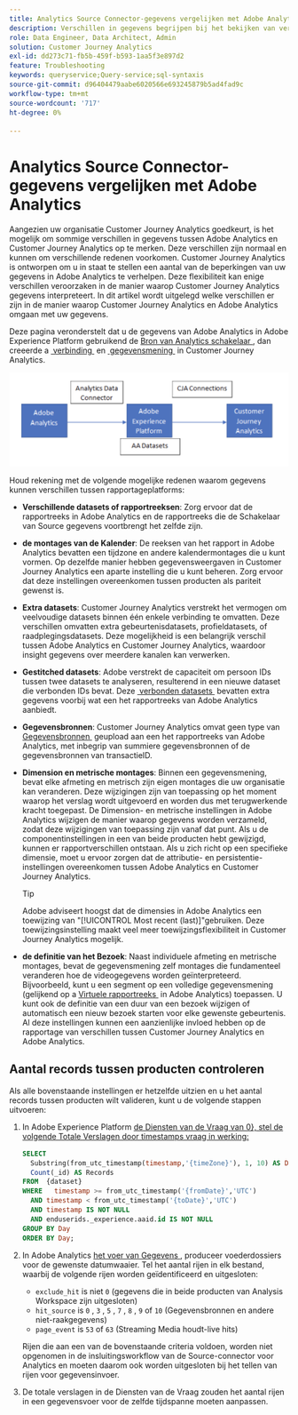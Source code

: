 ```yaml
---
title: Analytics Source Connector-gegevens vergelijken met Adobe Analytics
description: Verschillen in gegevens begrijpen bij het bekijken van vergelijkbare rapporten in Adobe Analytics en Customer Journey Analytics.
role: Data Engineer, Data Architect, Admin
solution: Customer Journey Analytics
exl-id: dd273c71-fb5b-459f-b593-1aa5f3e897d2
feature: Troubleshooting
keywords: queryservice;Query-service;sql-syntaxis
source-git-commit: d96404479aabe6020566e693245879b5ad4fad9c
workflow-type: tm+mt
source-wordcount: '717'
ht-degree: 0%

---
```


# Analytics Source Connector-gegevens vergelijken met Adobe Analytics

Aangezien uw organisatie Customer Journey Analytics goedkeurt, is het mogelijk om sommige verschillen in gegevens tussen Adobe Analytics en Customer Journey Analytics op te merken. Deze verschillen zijn normaal en kunnen om verschillende redenen voorkomen. Customer Journey Analytics is ontworpen om u in staat te stellen een aantal van de beperkingen van uw gegevens in Adobe Analytics te verhelpen. Deze flexibiliteit kan enige verschillen veroorzaken in de manier waarop Customer Journey Analytics gegevens interpreteert. In dit artikel wordt uitgelegd welke verschillen er zijn in de manier waarop Customer Journey Analytics en Adobe Analytics omgaan met uw gegevens.

Deze pagina veronderstelt dat u de gegevens van Adobe Analytics in Adobe Experience Platform gebruikend de [&#x200B; Bron van Analytics schakelaar &#x200B;](https://experienceleague.adobe.com/docs/experience-platform/sources/ui-tutorials/create/adobe-applications/analytics.html), dan creeerde a [&#x200B; verbinding &#x200B;](/help/connections/overview.md) en [&#x200B; gegevensmening &#x200B;](/help/data-views/data-views.md) in Customer Journey Analytics.

![&#x200B; de gegevensstroom van Adobe Analytics door de gegevensschakelaar aan Adobe Experience Platform en aan de Analyse van de Reis van de Klant gebruikend de verbindingen van CJA.](assets/compare.png)

Houd rekening met de volgende mogelijke redenen waarom gegevens kunnen verschillen tussen rapportageplatforms:

* **Verschillende datasets of rapportreeksen**: Zorg ervoor dat de rapportreeks in Adobe Analytics en de rapportreeks die de Schakelaar van Source gegevens voortbrengt het zelfde zijn.
* **de montages van de Kalender**: De reeksen van het rapport in Adobe Analytics bevatten een tijdzone en andere kalendermontages die u kunt vormen. Op dezelfde manier hebben gegevensweergaven in Customer Journey Analytics een aparte instelling die u kunt beheren. Zorg ervoor dat deze instellingen overeenkomen tussen producten als pariteit gewenst is.
* **Extra datasets**: Customer Journey Analytics verstrekt het vermogen om veelvoudige datasets binnen één enkele verbinding te omvatten. Deze verschillen omvatten extra gebeurtenisdatasets, profieldatasets, of raadplegingsdatasets. Deze mogelijkheid is een belangrijk verschil tussen Adobe Analytics en Customer Journey Analytics, waardoor insight gegevens over meerdere kanalen kan verwerken.
* **Gestitched datasets**: Adobe verstrekt de capaciteit om persoon IDs tussen twee datasets te analyseren, resulterend in een nieuwe dataset die verbonden IDs bevat. Deze [&#x200B; verbonden datasets &#x200B;](/help/stitching/overview.md) bevatten extra gegevens voorbij wat een het rapportreeks van Adobe Analytics aanbiedt.
* **Gegevensbronnen**: Customer Journey Analytics omvat geen type van [&#x200B; Gegevensbronnen &#x200B;](https://experienceleague.adobe.com/en/docs/analytics/import/data-sources/overview) geupload aan een het rapportreeks van Adobe Analytics, met inbegrip van summiere gegevensbronnen of de gegevensbronnen van transactieID.
* **Dimension en metrische montages**: Binnen een gegevensmening, bevat elke afmeting en metrisch zijn eigen montages die uw organisatie kan veranderen. Deze wijzigingen zijn van toepassing op het moment waarop het verslag wordt uitgevoerd en worden dus met terugwerkende kracht toegepast. De Dimension- en metrische instellingen in Adobe Analytics wijzigen de manier waarop gegevens worden verzameld, zodat deze wijzigingen van toepassing zijn vanaf dat punt. Als u de componentinstellingen in een van beide producten hebt gewijzigd, kunnen er rapportverschillen ontstaan. Als u zich richt op een specifieke dimensie, moet u ervoor zorgen dat de attributie- en persistentie-instellingen overeenkomen tussen Adobe Analytics en Customer Journey Analytics.

  >[!TIP]
  >
  >Adobe adviseert hoogst dat de dimensies in Adobe Analytics een toewijzing van &quot;[!UICONTROL Most recent (last)]&quot;gebruiken. Deze toewijzingsinstelling maakt veel meer toewijzingsflexibiliteit in Customer Journey Analytics mogelijk.

* **de definitie van het Bezoek**: Naast individuele afmeting en metrische montages, bevat de gegevensmening zelf montages die fundamenteel veranderen hoe de videogegevens worden geïnterpreteerd. Bijvoorbeeld, kunt u een segment op een volledige gegevensmening (gelijkend op a [&#x200B; Virtuele rapportreeks &#x200B;](https://experienceleague.adobe.com/en/docs/analytics/components/virtual-report-suites/vrs-about) in Adobe Analytics) toepassen. U kunt ook de definitie van een duur van een bezoek wijzigen of automatisch een nieuw bezoek starten voor elke gewenste gebeurtenis. Al deze instellingen kunnen een aanzienlijke invloed hebben op de rapportage van verschillen tussen Customer Journey Analytics en Adobe Analytics.

## Aantal records tussen producten controleren

Als alle bovenstaande instellingen er hetzelfde uitzien en u het aantal records tussen producten wilt valideren, kunt u de volgende stappen uitvoeren:

1. In Adobe Experience Platform [&#x200B; de Diensten van de Vraag van 0&rbrace;, stel de volgende Totale Verslagen door timestamps vraag in werking:](https://experienceleague.adobe.com/en/docs/experience-platform/query/home)

   ```sql
   SELECT
     Substring(from_utc_timestamp(timestamp,'{timeZone}'), 1, 10) AS Day,
     Count(_id) AS Records
   FROM  {dataset}
   WHERE   timestamp >= from_utc_timestamp('{fromDate}','UTC')
     AND timestamp < from_utc_timestamp('{toDate}','UTC')
     AND timestamp IS NOT NULL
     AND enduserids._experience.aaid.id IS NOT NULL
   GROUP BY Day
   ORDER BY Day;
   ```

1. In Adobe Analytics [&#x200B; het voer van Gegevens &#x200B;](https://experienceleague.adobe.com/en/docs/analytics/export/analytics-data-feed/data-feed-overview), produceer voederdossiers voor de gewenste datumwaaier. Tel het aantal rijen in elk bestand, waarbij de volgende rijen worden geïdentificeerd en uitgesloten:

   * `exclude_hit` is niet `0` (gegevens die in beide producten van Analysis Workspace zijn uitgesloten)
   * `hit_source` is `0` , `3` , `5` , `7` , `8` , `9` of `10` (Gegevensbronnen en andere niet-raakgegevens)
   * `page_event` is `53` of `63` (Streaming Media houdt-live hits)

   Rijen die aan een van de bovenstaande criteria voldoen, worden niet opgenomen in de insluitingsworkflow van de Source-connector voor Analytics en moeten daarom ook worden uitgesloten bij het tellen van rijen voor gegevensinvoer.

1. De totale verslagen in de Diensten van de Vraag zouden het aantal rijen in een gegevensvoer voor de zelfde tijdspanne moeten aanpassen.
